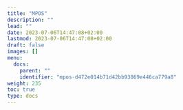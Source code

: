 ```yaml
---
title: "MPOS"
description: ""
lead: ""
date: 2023-07-06T14:47:08+02:00
lastmod: 2023-07-06T14:47:08+02:00
draft: false
images: []
menu:
  docs:
    parent: ""
    identifier: "mpos-d472e014b71d42bb93869e446ca779a8"
weight: 235
toc: true
type: docs
---
```

